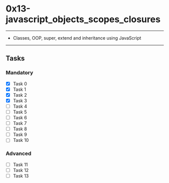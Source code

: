 # 0x13-javascript_objects_scopes_closures

---

* Classes, OOP, super, extend and inheritance using JavaScript

---

## Tasks

### Mandatory

* [x] Task 0
* [x] Task 1
* [x] Task 2
* [x] Task 3
* [ ] Task 4
* [ ] Task 5
* [ ] Task 6
* [ ] Task 7
* [ ] Task 8
* [ ] Task 9
* [ ] Task 10

### Advanced

* [ ] Task 11
* [ ] Task 12
* [ ] Task 13
